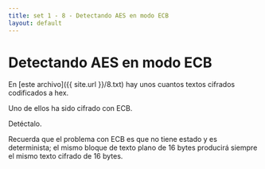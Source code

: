 ```yaml
---
title: set 1 - 8 - Detectando AES en modo ECB
layout: default
---
```


Detectando AES en modo ECB
==========================

En [este archivo]({{ site.url }}/8.txt) hay unos cuantos textos cifrados codificados a hex.

Uno de ellos ha sido cifrado con ECB.

Detéctalo.

Recuerda que el problema con ECB es que no tiene estado y es determinista; el mismo bloque de texto plano de 16 bytes producirá siempre el mismo texto cifrado de 16 bytes.